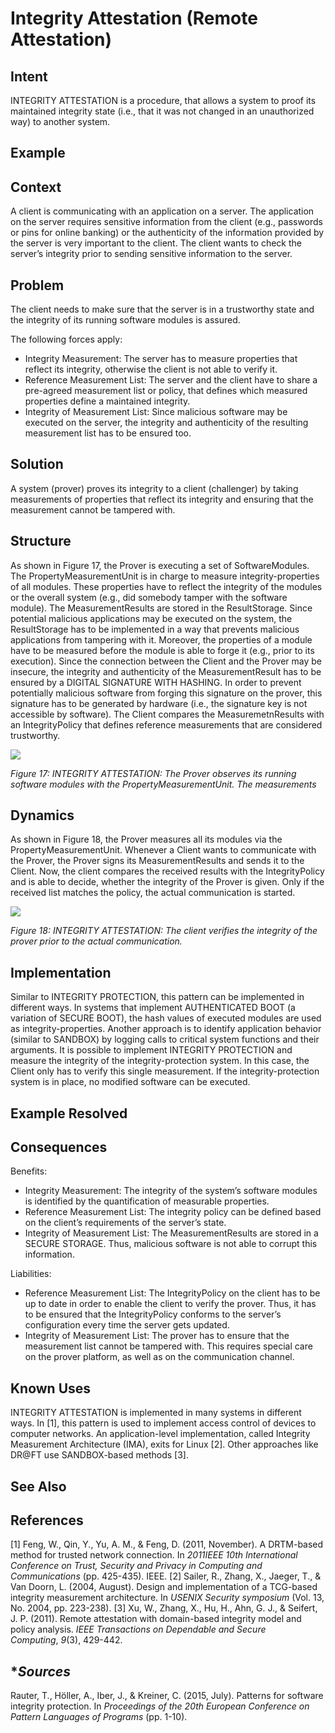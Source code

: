 ﻿# **Integrity Attestation (Remote Attestation)**

## **Intent**
INTEGRITY ATTESTATION is a procedure, that allows a system to proof its maintained integrity state (i.e., that it was not changed in an unauthorized way) to another system.

## **Example**


## **Context**
A client is communicating with an application on a server. The application on the server requires sensitive information from the client (e.g., passwords or pins for online banking) or the authenticity of the information provided by the server is very important to the client. The client wants to check the server’s integrity prior to sending sensitive information to the server.

## **Problem**
The client needs to make sure that the server is in a trustworthy state and the integrity of its running software modules is assured.

The following forces apply:

- Integrity Measurement: The server has to measure properties that reflect its integrity, otherwise the client is not able to verify it.
- Reference Measurement List: The server and the client have to share a pre-agreed measurement list or policy, that defines which measured properties define a maintained integrity. 
- Integrity of Measurement List: Since malicious software may be executed on the server, the integrity and authenticity of the resulting measurement list has to be ensured too.

## **Solution**
A system (prover) proves its integrity to a client (challenger) by taking measurements of properties that reflect its integrity and ensuring that the measurement cannot be tampered with.

## **Structure**
As shown in Figure 17, the Prover is executing a set of SoftwareModules. The PropertyMeasurementUnit is in charge to measure integrity-properties of all modules. These properties have to reflect the integrity of the modules or the overall system (e.g., did somebody tamper with the software module). The MeasurementResults are stored in the ResultStorage. Since potential malicious applications may be executed on the system, the ResultStorage has to be implemented in a way that prevents malicious applications from tampering with it. Moreover, the properties of a module have to be measured before the module is able to forge it (e.g., prior to its execution). Since the connection between the Client and the Prover may be insecure, the integrity and authenticity of the MeasurementResult has to be ensured by a DIGITAL SIGNATURE WITH HASHING. In order to prevent potentially malicious software from forging this signature on the prover, this signature has to be generated by hardware (i.e., the signature key is not accessible by software). The Client compares the MeasuremetnResults with an IntegrityPolicy that defines reference measurements that are considered trustworthy.

![](./Images/integrity_attestation_structure.png)

*Figure 17: INTEGRITY ATTESTATION: The Prover observes its running software modules with the PropertyMeasurementUnit. The measurements*

## **Dynamics**
As shown in Figure 18, the Prover measures all its modules via the PropertyMeasurementUnit. Whenever a Client wants to communicate with the Prover, the Prover signs its MeasurementResults and sends it to the Client. Now, the client compares the received results with the IntegrityPolicy and is able to decide, whether the integrity of the Prover is given. Only if the received list matches the policy, the actual communication is started.

![](./Images/integrity_attestation_dynamics.png)

*Figure 18: INTEGRITY ATTESTATION: The client verifies the integrity of the prover prior to the actual communication.*

## **Implementation**
Similar to INTEGRITY PROTECTION, this pattern can be implemented in different ways. In systems that implement AUTHENTICATED BOOT (a variation of SECURE BOOT), the hash values of executed modules are used as integrity-properties. Another approach is to identify application behavior (similar to SANDBOX) by logging calls to critical system functions and their arguments. It is possible to implement INTEGRITY PROTECTION and measure the integrity of the integrity-protection system. In this case, the Client only has to verify this single measurement. If the integrity-protection system is in place, no modified software can be executed.

## **Example Resolved**


## **Consequences**
Benefits: 

- Integrity Measurement: The integrity of the system’s software modules is identified by the quantification of measurable properties. 
- Reference Measurement List: The integrity policy can be defined based on the client’s requirements of the server’s state. 
- Integrity of Measurement List: The MeasurementResults are stored in a SECURE STORAGE. Thus, malicious software is not able to corrupt this information. 

Liabilities: 

- Reference Measurement List: The IntegrityPolicy on the client has to be up to date in order to enable the client to verify the prover. Thus, it has to be ensured that the IntegrityPolicy conforms to the server’s configuration every time the server gets updated. 
- Integrity of Measurement List: The prover has to ensure that the measurement list cannot be tampered with. This requires special care on the prover platform, as well as on the communication channel.

## **Known Uses**
INTEGRITY ATTESTATION is implemented in many systems in different ways. In [1], this pattern is used to implement access control of devices to computer networks. An application-level implementation, called Integrity Measurement Architecture (IMA), exits for Linux [2]. Other approaches like DR@FT use SANDBOX-based methods [3].

## **See Also**


## **References**

[1] Feng, W., Qin, Y., Yu, A. M., & Feng, D. (2011, November). A DRTM-based method for trusted network connection. In *2011IEEE 10th International Conference on Trust, Security and Privacy in Computing and Communications* (pp. 425-435). IEEE.
[2] Sailer, R., Zhang, X., Jaeger, T., & Van Doorn, L. (2004, August). Design and implementation of a TCG-based integrity measurement architecture. In *USENIX Security symposium* (Vol. 13, No. 2004, pp. 223-238).
[3] Xu, W., Zhang, X., Hu, H., Ahn, G. J., & Seifert, J. P. (2011). Remote attestation with domain-based integrity model and policy analysis. *IEEE Transactions on Dependable and Secure Computing*, *9*(3), 429-442.

## **Sources*
Rauter, T., Höller, A., Iber, J., & Kreiner, C. (2015, July). Patterns for software integrity protection. In *Proceedings of the 20th European Conference on Pattern Languages of Programs* (pp. 1-10).

